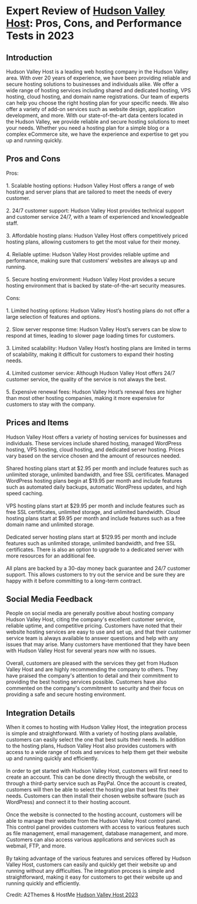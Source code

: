 <h1>Expert Review of <a href="https://a2themes.com/hudson-valley-host-reviews">Hudson Valley Host</a>: Pros, Cons, and Performance Tests in 2023</h1>
<h2>Introduction</h2>
Hudson Valley Host is a leading web hosting company in the Hudson Valley area. With over 20 years of experience, we have been providing reliable and secure hosting solutions to businesses and individuals alike. We offer a wide range of hosting services including shared and dedicated hosting, VPS hosting, cloud hosting, and domain name registrations. Our team of experts can help you choose the right hosting plan for your specific needs. We also offer a variety of add-on services such as website design, application development, and more. With our state-of-the-art data centers located in the Hudson Valley, we provide reliable and secure hosting solutions to meet your needs. Whether you need a hosting plan for a simple blog or a complex eCommerce site, we have the experience and expertise to get you up and running quickly.
<h2>Pros and Cons</h2>
Pros:<br><br>1. Scalable hosting options: Hudson Valley Host offers a range of web hosting and server plans that are tailored to meet the needs of every customer.<br><br>2. 24/7 customer support: Hudson Valley Host provides technical support and customer service 24/7, with a team of experienced and knowledgeable staff.<br><br>3. Affordable hosting plans: Hudson Valley Host offers competitively priced hosting plans, allowing customers to get the most value for their money.<br><br>4. Reliable uptime: Hudson Valley Host provides reliable uptime and performance, making sure that customers’ websites are always up and running.<br><br>5. Secure hosting environment: Hudson Valley Host provides a secure hosting environment that is backed by state-of-the-art security measures.<br><br>Cons:<br><br>1. Limited hosting options: Hudson Valley Host’s hosting plans do not offer a large selection of features and options.<br><br>2. Slow server response time: Hudson Valley Host’s servers can be slow to respond at times, leading to slower page loading times for customers.<br><br>3. Limited scalability: Hudson Valley Host’s hosting plans are limited in terms of scalability, making it difficult for customers to expand their hosting needs.<br><br>4. Limited customer service: Although Hudson Valley Host offers 24/7 customer service, the quality of the service is not always the best.<br><br>5. Expensive renewal fees: Hudson Valley Host’s renewal fees are higher than most other hosting companies, making it more expensive for customers to stay with the company.
<h2>Prices and Items</h2>
Hudson Valley Host offers a variety of hosting services for businesses and individuals. These services include shared hosting, managed WordPress hosting, VPS hosting, cloud hosting, and dedicated server hosting. Prices vary based on the service chosen and the amount of resources needed. <br><br>Shared hosting plans start at $2.95 per month and include features such as unlimited storage, unlimited bandwidth, and free SSL certificates. Managed WordPress hosting plans begin at $19.95 per month and include features such as automated daily backups, automatic WordPress updates, and high speed caching. <br><br>VPS hosting plans start at $29.95 per month and include features such as free SSL certificates, unlimited storage, and unlimited bandwidth. Cloud hosting plans start at $9.95 per month and include features such as a free domain name and unlimited storage. <br><br>Dedicated server hosting plans start at $129.95 per month and include features such as unlimited storage, unlimited bandwidth, and free SSL certificates. There is also an option to upgrade to a dedicated server with more resources for an additional fee.<br><br>All plans are backed by a 30-day money back guarantee and 24/7 customer support. This allows customers to try out the service and be sure they are happy with it before committing to a long-term contract.
<h2>Social Media Feedback</h2>
People on social media are generally positive about hosting company Hudson Valley Host, citing the company's excellent customer service, reliable uptime, and competitive pricing. Customers have noted that their website hosting services are easy to use and set up, and that their customer service team is always available to answer questions and help with any issues that may arise. Many customers have mentioned that they have been with Hudson Valley Host for several years now with no issues.<br><br>Overall, customers are pleased with the services they get from Hudson Valley Host and are highly recommending the company to others. They have praised the company's attention to detail and their commitment to providing the best hosting services possible. Customers have also commented on the company's commitment to security and their focus on providing a safe and secure hosting environment.
<h2>Integration Details</h2>
When it comes to hosting with Hudson Valley Host, the integration process is simple and straightforward. With a variety of hosting plans available, customers can easily select the one that best suits their needs. In addition to the hosting plans, Hudson Valley Host also provides customers with access to a wide range of tools and services to help them get their website up and running quickly and efficiently.<br><br>In order to get started with Hudson Valley Host, customers will first need to create an account. This can be done directly through the website, or through a third-party service such as PayPal. Once the account is created, customers will then be able to select the hosting plan that best fits their needs. Customers can then install their chosen website software (such as WordPress) and connect it to their hosting account.<br><br>Once the website is connected to the hosting account, customers will be able to manage their website from the Hudson Valley Host control panel. This control panel provides customers with access to various features such as file management, email management, database management, and more. Customers can also access various applications and services such as webmail, FTP, and more.<br><br>By taking advantage of the various features and services offered by Hudson Valley Host, customers can easily and quickly get their website up and running without any difficulties. The integration process is simple and straightforward, making it easy for customers to get their website up and running quickly and efficiently.
<p>Credit: A2Themes & HostMe <a href="https://a2themes.com/hudson-valley-host-reviews">Hudson Valley Host 2023</a></p>